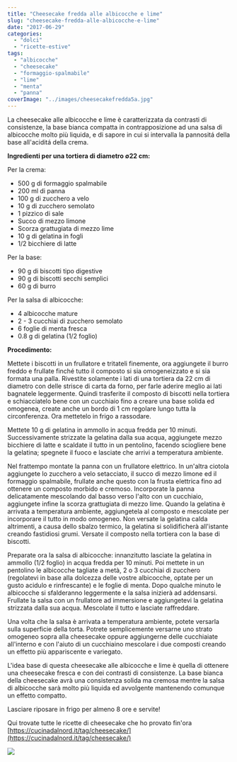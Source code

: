 ```yaml
---
title: "Cheesecake fredda alle albicocche e lime"
slug: "cheesecake-fredda-alle-albicocche-e-lime"
date: "2017-06-29"
categories: 
  - "dolci"
  - "ricette-estive"
tags: 
  - "albicocche"
  - "cheesecake"
  - "formaggio-spalmabile"
  - "lime"
  - "menta"
  - "panna"
coverImage: "../images/cheesecakefredda5a.jpg"
---
```


La cheesecake alle albicocche e lime è caratterizzata da contrasti di consistenze, la base bianca compatta in contrapposizione ad una salsa di albicocche molto più liquida, e di sapore in cui si intervalla la pannositá della base all'aciditá della crema.

**Ingredienti per una tortiera di diametro ∅22 cm:**

Per la crema:

- 500 g di formaggio spalmabile
- 200 ml di panna
- 100 g di zucchero a velo
- 10 g di zucchero semolato
- 1 pizzico di sale
- Succo di mezzo limone
- Scorza grattugiata di mezzo lime
- 10 g di gelatina in fogli
- 1/2 bicchiere di latte

Per la base:

- 90 g di biscotti tipo digestive
- 90 g di biscotti secchi semplici
- 60 g di burro

Per la salsa di albicocche:

- 4 albicocche mature
- 2 - 3 cucchiai di zucchero semolato
- 6 foglie di menta fresca
- 0.8 g di gelatina (1/2 foglio)

**Procedimento:**

Mettete i biscotti in un frullatore e tritateli finemente, ora aggiungete il burro freddo e frullate finché tutto il composto si sia omogeneizzato e si sia formata una palla. Rivestite solamente i lati di una tortiera da 22 cm di diametro con delle strisce di carta da forno, per farle aderire meglio ai lati bagnatele leggermente. Quindi trasferite il composto di biscotti nella tortiera e schiacciatelo bene con un cucchiaio fino a creare una base solida ed omogenea, create anche un bordo di 1 cm regolare lungo tutta la circonferenza. Ora mettetelo in frigo a rassodare.

Mettete 10 g di gelatina in ammollo in acqua fredda per 10 minuti. Successivamente strizzate la gelatina dalla sua acqua, aggiungete mezzo bicchiere di latte e scaldate il tutto in un pentolino, facendo sciogliere bene la gelatina; spegnete il fuoco e lasciate che arrivi a temperatura ambiente.

Nel frattempo montate la panna con un frullatore elettrico. In un'altra ciotola aggiungete lo zucchero a velo setacciato, il succo di mezzo limone ed il formaggio spalmabile, frullate anche questo con la frusta elettrica fino ad ottenere un composto morbido e cremoso. Incorporate la panna delicatamente mescolando dal basso verso l'alto con un cucchiaio, aggiungete infine la scorza grattugiata di mezzo lime. Quando la gelatina è arrivata a temperatura ambiente, aggiungetela al composto e mescolate per incorporare il tutto in modo omogeneo. Non versate la gelatina calda altrimenti, a causa dello sbalzo termico, la gelatina si solidificherà all'istante creando fastidiosi grumi. Versate il composto nella tortiera con la base di biscotti.

Preparate ora la salsa di albicocche: innanzitutto lasciate la gelatina in ammollo (1/2 foglio) in acqua fredda per 10 minuti. Poi mettete in un pentolino le albicocche tagliate a metà, 2 o 3 cucchiai di zucchero (regolatevi in base alla dolcezza delle vostre albicocche, optate per un gusto acidulo e rinfrescante) e le foglie di menta. Dopo qualche minuto le albicocche si sfalderanno leggermente e la salsa inizierà ad addensarsi. Frullate la salsa con un frullatore ad immersione e aggiungetevi la gelatina strizzata dalla sua acqua. Mescolate il tutto e lasciate raffreddare.

Una volta che la salsa è arrivata a temperatura ambiente, potete versarla sulla superficie della torta. Potrete semplicemente versarne uno strato omogeneo sopra alla cheesecake oppure aggiungerne delle cucchiaiate all'interno e con l'aiuto di un cucchiaino mescolare i due composti creando un effetto più appariscente e variegato.

L'idea base di questa cheesecake alle albicocche e lime è quella di ottenere una cheesecake fresca e con dei contrasti di consistenze. La base bianca della cheesecake avrà una consistenza solida ma cremosa mentre la salsa di albicocche sarà molto più liquida ed avvolgente mantenendo comunque un effetto compatto.

Lasciare riposare in frigo per almeno 8 ore e servite!

Qui trovate tutte le ricette di cheesecake che ho provato fin'ora [https://cucinadalnord.it/tag/cheesecake/](https://cucinadalnord.it/tag/cheesecake/)

![](https://cucinadalnord.it/wp-content/uploads/2017/06/cheesecakefredda3a.jpg)

